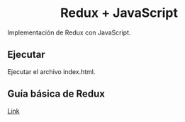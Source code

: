 <h1 align="center">Redux + JavaScript</h1>

Implementación de Redux con JavaScript.

## Ejecutar

Ejecutar el archivo index.html.

## Guía básica de Redux

[Link](https://luisblog.vercel.app/redux/inicio)